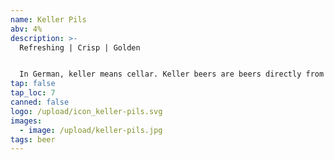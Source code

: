 ```yaml
---
name: Keller Pils
abv: 4%
description: >-
  Refreshing | Crisp | Golden


  In German, keller means cellar. Keller beers are beers directly from the cellar. Our Keller pils is packaged right off our lagering tanks.
tap: false
tap_loc: 7
canned: false
logo: /upload/icon_keller-pils.svg
images:
  - image: /upload/keller-pils.jpg
tags: beer
---
```

